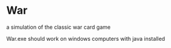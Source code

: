 # War
a simulation of the classic war card game


War.exe should work on windows computers with java installed
